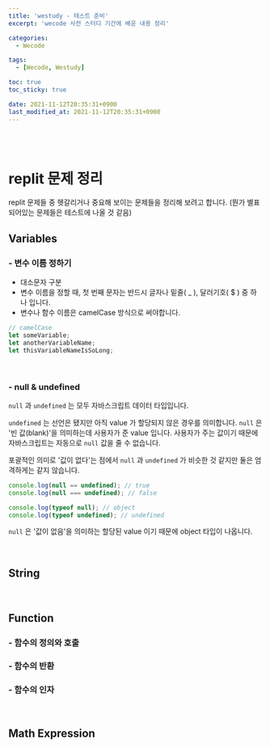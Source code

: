 ```yaml
---
title: 'westudy - 테스트 준비'
excerpt: 'wecode 사전 스터디 기간에 배운 내용 정리'

categories:
  - Wecode

tags:
  - [Wecode, Westudy]

toc: true
toc_sticky: true

date: 2021-11-12T20:35:31+0900
last_modified_at: 2021-11-12T20:35:31+0900
---
```


<br>
<br>

# replit 문제 정리

replit 문제들 중 헷갈리거나 중요해 보이는 문제들을 정리해 보려고 합니다. (뭔가 별표 되어있는 문제들은 테스트에 나올 것 같음)

## Variables

### - 변수 이름 정하기

- 대소문자 구분
- 변수 이름을 정할 때, 첫 번째 문자는 반드시 글자나 밑줄( \_ ), 달러기호( $ ) 중 하나 입니다.
- 변수나 함수 이름은 camelCase 방식으로 써야합니다.

```javascript
// camelCase
let someVariable;
let anotherVariableName;
let thisVariableNameIsSoLong;
```

<br>

### - null & undefined

`null` 과 `undefined` 는 모두 자바스크립트 데이터 타입입니다.

`undefined` 는 선언은 됐지만 아직 value 가 할당되지 않은 경우를 의미합니다. `null` 은 '빈 값(blank)'을 의미하는데 사용자가 준 value 입니다. 사용자가 주는 값이기 때문에 자바스크립트는 자동으로 `null` 값을 줄 수 없습니다.

포괄적인 의미로 '값이 없다'는 점에서 `null` 과 `undefined` 가 비슷한 것 같지만 둘은 엄격하게는 같지 않습니다.

```javascript
console.log(null == undefined); // true
console.log(null === undefined); // false

console.log(typeof null); // object
console.log(typeof undefined); // undefined
```

`null` 은 '값이 없음'을 의미하는 할당된 value 이기 때문에 object 타입이 나옵니다.

<br>

## String

<br>

## Function

### - 함수의 정의와 호출

### - 함수의 반환

### - 함수의 인자

<br>

## Math Expression
